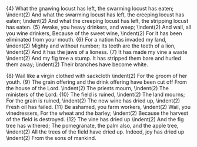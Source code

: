{4} What the gnawing locust has left, the swarming locust has eaten;
\indent(2) And what the swarming locust has left, the creeping locust has eaten;
\indent(2) And what the creeping locust has left, the stripping locust has eaten.
{5} Awake, you heavy drinkers, and weep;
\indent(2) And wail, all you wine drinkers,
Because of the sweet wine,
\indent(2) For it has been eliminated from your mouth.
{6} For a nation has invaded my land,
\indent(2) Mighty and without number;
Its teeth are the teeth of a lion,
\indent(2) And it has the jaws of a lioness.
{7} It has made my vine a waste
\indent(2) And my fig tree a stump.
It has stripped them bare and hurled them away;
\indent(2) Their branches have become white.

{8} Wail like a virgin clothed with sackcloth
\indent(2) For the groom of her youth.
{9} The grain offering and the drink offering have been cut off
From the house of the Lord.
\indent(2) The priests mourn,
\indent(2) The ministers of the Lord.
{10} The field is ruined,
\indent(2) The land mourns;
For the grain is ruined,
\indent(2) The new wine has dried up,
\indent(2) Fresh oil has failed.
{11} Be ashamed, you farm workers,
\indent(2) Wail, you vinedressers,
For the wheat and the barley;
\indent(2) Because the harvest of the field is destroyed.
{12} The vine has dried up
\indent(2) And the fig tree has withered;
The pomegranate, the palm also, and the apple tree,
\indent(2) All the trees of the field have dried up.
Indeed, joy has dried up
\indent(2) From the sons of mankind.